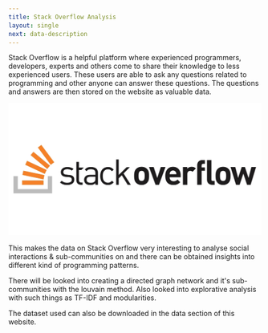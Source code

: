 ```yaml
---
title: Stack Overflow Analysis
layout: single
next: data-description
---
```


Stack Overflow is a helpful platform where experienced programmers, developers, experts and others come to share their knowledge to less experienced users. These users are able to ask any questions related to programming and other anyone can answer these questions.
The questions and answers are then stored on the website as valuable data. 

<img src="/images/stack.jpg" width="600" />

This makes the data on Stack Overflow very interesting to analyse social interactions & sub-communities on and there can be obtained insights into different kind of programming patterns.

There will be looked into creating a directed graph network and it's sub-communities with the louvain method. Also looked into explorative analysis with such things as TF-IDF and modularities.

The dataset used can also be downloaded in the data section of this website.

